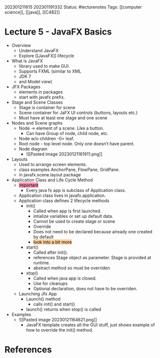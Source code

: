 202301211615
202301191332
Status: #lecturenotes
Tags: [[computer science]], [[java]], [[C482]]


# Lecture 5 - JavaFX Basics
- Overview
	- Understand JavaFX
	- Explore [[JavaFX]] lifecycle
- What is JavaFX
	- library used to make GUI. 
	- Supports FXML (similar to XML
	- JDK 7
	- and Model view)
- JFX Packages
	- elements in packages
	- start with javafx prefix.
- Stage and Scene Classes
	- Stage is container for scene
	- Scene container for JaFX UI controls (buttons, layouts etc.)
	- Must have at least one stage and one scene
- Nodes and Scene graphs
	- Node → element of a scene. Like a button.
		- Can have Group of node, child node, etc.
	- Node w/o children -0> leaf.
	- Root node - top level node. Only one doesn’t have parent.
	- Node diagram
		- ![[Pasted image 20230121161911.png]]
- Layouts
	- Used to arrange screen elements.
	- class examples AnchorPane, FlowPane, GridPane.
	- in javafx.scene.layout package
- Application Class and Life Cycle Method
	- <mark style="background: #FF5582A6;">important</mark>
		- Every java fx app is subclass of Application class.
	- Application class lives in javafx.application.
	- Application class defines 2 lifecycle methods
		- init()
			- Called when app is first launched.
			- intialize variables or set up default data.
			- Cannot be used to create stage or scene
			- Override
			- Does not need to be declared because already one created by default
			- <mark style="background: #FFB86CA6;">look into a bit more</mark>
		- start()
			- Called after init().
			- references Stage object as parameter. Stage is provided at runtime.
			- abstract method so must be overriden
		- stop()
			- Called when java app is closed. 
			- Use for cleanups
			- Optional declaration, does not have to be overriden.
	- Launching Jfx App
		- Launch() method
			- calls init() and start()
		- launch() returns when stop() is called
- Examples
	- ![[Pasted image 20230121164621.png]]
		- JavaFX template creates all the GUI stuff, just shows example of how to override the init() method.

# References
